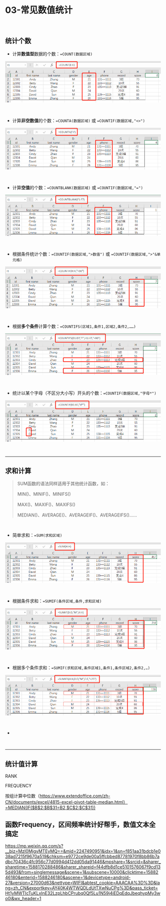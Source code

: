 # 03-常见数值统计

<br/>

## 统计个数

- 计算**数值型**数据的个数：`=COUNT(数据区域)`

![](images/COUNT.png)

<br/>

- 计算**非空数值**的个数：`=COUNTA(数据区域)` 或 `=COUNTIF(数据区域,"<>")`

![](images/COUNTA.png)

<br/>

- 计算**空值**的个数：`=COUNTBLANK(数据区域)` 或 `=COUNTIF(数据区域,"=")`

![](images/COUNTBLANK.png)

<br/>

- 根据条件统计个数：`=COUNTIF(数据区域,">数值")`  或 `=COUNTIF(数据区域,">"&单元格)`

![](images/COUNTIF.png)

<br/>

- 根据**多个条件**计算个数：`=COUNTIFS(区域1,条件1,区域2,条件2,……)`

![](images/COUNTIFS.png)

<br/>

- 统计以某个字母（不区分大小写）开头的个数：`=COUNTIF(数据区域,"字母*")`

![](images/COUNTIF2.png)

<br/>

------

## 求和计算

> SUM函数的语法同样适用于其他统计函数，如：
>
>   MIN()、MINIF()、MINIFS()
>
>   MAX()、MAXIF()、MAXIFS()
>
>   MEDIAN()、AVERAGE()、AVERAGEIF()、AVERAGEIFS()……

<br/>

- 简单求和：`=SUM(求和区域)`

![](images/SUM.png)

<br/>

- 根据条件求和：`=SUMIF(条件区域,条件,求和区域)`

![](images/SUMIF.png)

<br/>

- 根据多个条件求和：`=SUMIF(求和区域,条件区域1,条件1,条件区域2,条件2,…)`

![](images/SUMIFS.png)

<br/>

- 



<br/>

------

## 统计值计算

RANK

FREQUENCY

按组计算中位数（https://www.extendoffice.com/zh-CN/documents/excel/4815-excel-pivot-table-median.html）=MEDIAN(IF($B$2:$B$31=B2,$C$2:$C$31))





## 函数Frequency，区间频率统计好帮手，数值文本全搞定

https://mp.weixin.qq.com/s?__biz=MzI0MjgyMTEyMQ==&mid=2247490951&idx=1&sn=f851aa31bdcb1e038ad7215f9670a519&chksm=e9772ce9de00a5ffcbbed87781970f8bb86b7adbc70436c4fc956c77d0994d412dd05da91446&mpshare=1&srcid=&sharer_sharetime=1588170288486&sharer_shareid=f44dfb8d1ce5101576067f9cd135d493&from=singlemessage&scene=1&subscene=10000&clicktime=1588246180&enterid=1588246180&ascene=1&devicetype=android-27&version=27000d63&nettype=WIFI&abtest_cookie=AAACAA%3D%3D&lang=zh_CN&exportkey=AY40K4WTWQDLdUtTXwNuCPg%3D&pass_ticket=Ht1yMWTIcTuKLxInE32LzpLhbCPrubq0Qf5Lu1N59j4iEDqEdqJbeqhypMy3wo0i&wx_header=1



















